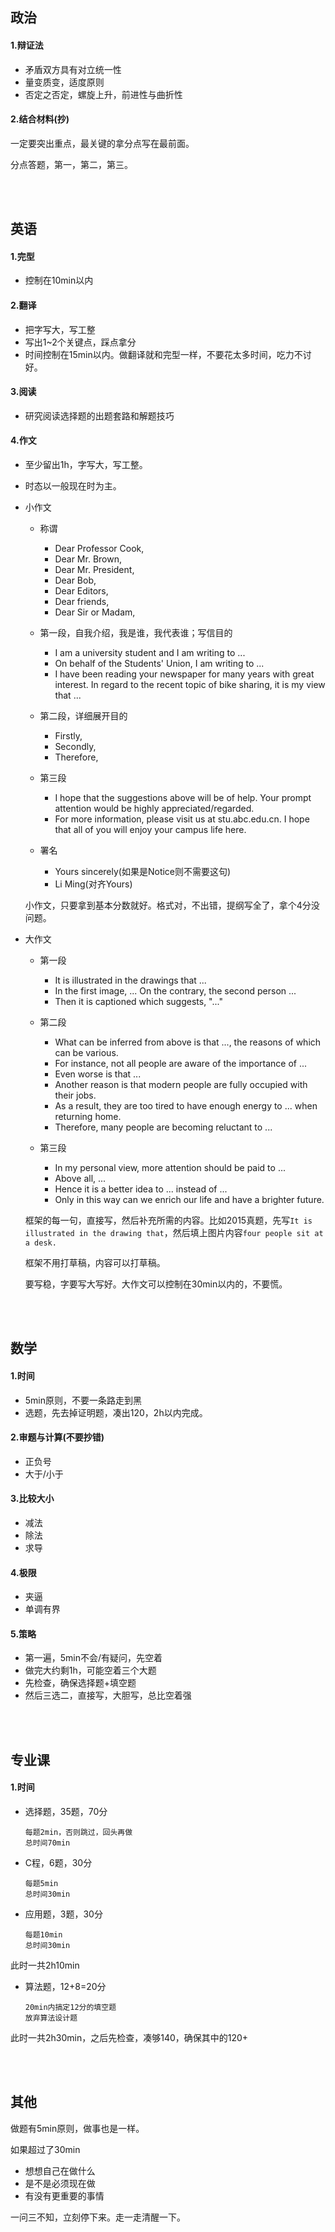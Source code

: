 ##	政治

####	1.辩证法

*	矛盾双方具有对立统一性
*	量变质变，适度原则
*	否定之否定，螺旋上升，前进性与曲折性

####	2.结合材料(抄)

一定要突出重点，最关键的拿分点写在最前面。

分点答题，第一，第二，第三。

<br/><br/>

##	英语

####	1.完型

*	控制在10min以内

####	2.翻译

*	把字写大，写工整
*	写出1~2个关键点，踩点拿分
*	时间控制在15min以内。做翻译就和完型一样，不要花太多时间，吃力不讨好。

####	3.阅读

*	研究阅读选择题的出题套路和解题技巧

####	4.作文

*	至少留出1h，字写大，写工整。
*	时态以一般现在时为主。

*	小作文

	*	称谓

		*	Dear Professor Cook,		
		*	Dear Mr. Brown,
		*	Dear Mr. President,
		*	Dear Bob,
		*	Dear Editors,
		*	Dear friends,
		*	Dear Sir or Madam,

	*	第一段，自我介绍，我是谁，我代表谁；写信目的
	
		*	I am a university student and I am writing to ...
		*	On behalf of the Students' Union, I am writing to ...
		*	I have been reading your newspaper for many years with great interest. In regard to the recent topic of bike sharing, it is my view that ...

	*	第二段，详细展开目的
	
		*	Firstly,
		*	Secondly,
		*	Therefore,

	*	第三段
	
		*	I hope that the suggestions above will be of help. Your prompt attention would be highly appreciated/regarded.
		*	For more information, please visit us at stu.abc.edu.cn. I hope that all of you will enjoy your campus life here.

	*	署名

		*	Yours sincerely(如果是Notice则不需要这句)
		*	Li Ming(对齐Yours)

	小作文，只要拿到基本分数就好。格式对，不出错，提纲写全了，拿个4分没问题。

*	大作文

	*	第一段
	
		*	It is illustrated in the drawings that ... 
		*	In the first image, ... On the contrary, the second person ... 
		*	Then it is captioned which suggests, "..."

	*	第二段
	
		*	What can be inferred from above is that ..., the reasons of which can be various.
		*	For instance, not all people are aware of the importance of ... 
		*	Even worse is that ... 
		*	Another reason is that modern people are fully occupied with their jobs. 
		*	As a result, they are too tired to have enough energy to ... when returning home.
		*	Therefore, many people are becoming reluctant to ...
	
	*	第三段

		*	In my personal view, more attention should be paid to ...
		*	Above all, ...
		*	Hence it is a better idea to ... instead of ...
		*	Only in this way can we enrich our life and have a brighter future. 

	框架的每一句，直接写，然后补充所需的内容。比如2015真题，先写`It is illustrated in the drawing that`，然后填上图片内容`four people sit at a desk.`

	框架不用打草稿，内容可以打草稿。
	
	要写稳，字要写大写好。大作文可以控制在30min以内的，不要慌。

<br/><br/>

##	数学

####	1.时间

*	5min原则，不要一条路走到黑
*	选题，先去掉证明题，凑出120，2h以内完成。

####	2.审题与计算(不要抄错)

*	正负号
*	大于/小于

####	3.比较大小

*	减法
*	除法
*	求导

####	4.极限

*	夹逼
*	单调有界

####	5.策略

*	第一遍，5min不会/有疑问，先空着
*	做完大约剩1h，可能空着三个大题
*	先检查，确保选择题+填空题
*	然后三选二，直接写，大胆写，总比空着强

<br/><br/>

##	专业课

####	1.时间

*	选择题，35题，70分

		每题2min，否则跳过，回头再做
		总时间70min

*	C程，6题，30分

		每题5min
		总时间30min

*	应用题，3题，30分

		每题10min
		总时间30min

此时一共2h10min

*	算法题，12+8=20分

		20min内搞定12分的填空题
		放弃算法设计题

此时一共2h30min，之后先检查，凑够140，确保其中的120+

<br/><br/>

##	其他

做题有5min原则，做事也是一样。

如果超过了30min

*	想想自己在做什么
*	是不是必须现在做
*	有没有更重要的事情

一问三不知，立刻停下来。走一走清醒一下。
